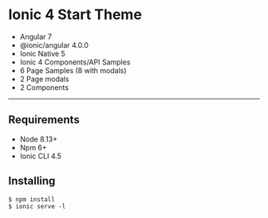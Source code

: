 Ionic 4 Start Theme
==========

* Angular 7
* @ionic/angular 4.0.0
* Ionic Native 5
* Ionic 4 Components/API Samples
* 6 Page Samples (8 with modals)
* 2 Page modals
* 2 Components

---

Requirements
------------

* Node 8.13+
* Npm 6+
* Ionic CLI 4.5

Installing
------------

```
$ npm install
$ ionic serve -l
```
